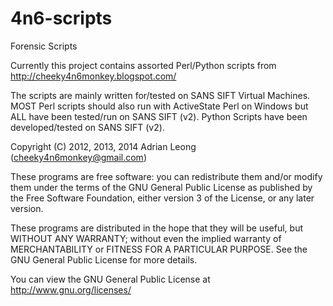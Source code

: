 4n6-scripts
===========

Forensic Scripts

Currently this project contains assorted Perl/Python scripts from http://cheeky4n6monkey.blogspot.com/

The scripts are mainly written for/tested on SANS SIFT Virtual Machines. MOST Perl scripts should also run with ActiveState Perl on Windows but ALL have been tested/run on SANS SIFT (v2). Python Scripts have been developed/tested on SANS SIFT (v2).

Copyright (C) 2012, 2013, 2014 Adrian Leong (cheeky4n6monkey@gmail.com)

These programs are free software: you can redistribute them and/or modify them under the terms of the GNU General Public License as published by the Free Software Foundation, either version 3 of the License, or any later version.

These programs are distributed in the hope that they will be useful, but WITHOUT ANY WARRANTY; without even the implied warranty of MERCHANTABILITY or FITNESS FOR A PARTICULAR PURPOSE. See the GNU General Public License for more details.

You can view the GNU General Public License at <http://www.gnu.org/licenses/> 
